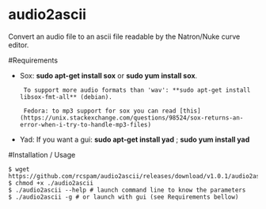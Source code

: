 # audio2ascii

 Convert an audio file to an ascii file readable by the Natron/Nuke curve editor.
    
#Requirements

 * Sox: **sudo apt-get install sox** or  **sudo yum install sox**.
 
		To support more audio formats than 'wav': **sudo apt-get install libsox-fmt-all** (debian).
		 
		Fedora: to mp3 support for sox you can read [this](https://unix.stackexchange.com/questions/98524/sox-returns-an-error-when-i-try-to-handle-mp3-files)
 
 * Yad: If you want a gui: **sudo apt-get install yad** ; **sudo yum install yad**

#Installation / Usage

```
$ wget https://github.com/rcspam/audio2ascii/releases/download/v1.0.1/audio2ascii
$ chmod +x ./audio2ascii
$ ./audio2ascii --help # launch command line to know the parameters
$ ./audio2ascii -g # or launch with gui (see Requirements bellow)
```

